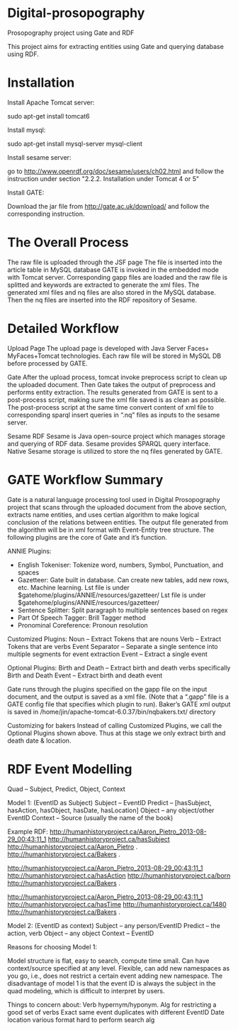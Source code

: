 Digital-prosopography
=====================

Prosopography project using Gate and RDF

This project aims for extracting entities using Gate and querying database using RDF.


Installation
============

Install Apache Tomcat server:

sudo apt-get install tomcat6

Install mysql:

sudo apt-get install mysql-server mysql-client

Install sesame server:

go to http://www.openrdf.org/doc/sesame/users/ch02.html and follow the instruction under section "2.2.2. Installation under Tomcat 4 or 5"

Install GATE:

Download the jar file from http://gate.ac.uk/download/ and follow the corresponding instruction.


The Overall Process
===================

The raw file is uploaded through the JSF page 
The file is inserted into the article table in MySQL database
GATE is invoked in the embedded mode with Tomcat server.
Corresponding gapp files are loaded and the raw file is splitted and keywords are extracted to generate the xml files.
The generated xml files and nq files are also stored in the MySQL database.
Then the nq files are inserted into the RDF repository of Sesame.

Detailed Workflow
=================

Upload Page
The upload page is developed with Java Server Faces+ MyFaces+Tomcat technologies. 
Each raw file will be stored in MySQL DB before processed by GATE.

Gate
After the upload process, tomcat invoke preprocess script to clean up the uploaded document. Then Gate takes the output of preprocess and performs entity extraction.
The results generated from GATE is sent to a post-process script, making sure the xml file saved is as clean as possible.
The post-process script at the same time convert content of xml file to corresponding sparql insert queries in “.nq” files as inputs to the sesame server.
 
Sesame RDF
Sesame is Java open-source project which manages storage and querying of RDF data.
Sesame provides SPARQL query interface.
Native Sesame storage is utilized to store the nq files generated by GATE. 

GATE Workflow Summary
=====================

Gate is a natural language processing tool used in Digital Prosopography project that scans through the uploaded document from the above section, extracts name entities, and uses certian algorithm to make logical conclusion of the relations between entities. The output file generated from the algorithm will be in xml format with Event-Entity tree structure. The following plugins are the core of Gate and it’s function.

ANNIE Plugins:
- English Tokeniser: Tokenize word, numbers, Symbol, Punctuation, and spaces
- Gazetteer: Gate built in database. Can create new tables, add new rows, etc. Machine learning. Lst file is under $gatehome/plugins/ANNIE/resources/gazetteer/  Lst file is under $gatehome/plugins/ANNIE/resources/gazetteer/
- Sentence Splitter: Split paragraph to multiple sentences based on regex
- Part Of Speech Tagger: Brill Tagger method
- Pronominal Coreference: Pronoun resolution
 
Customized Plugins:
Noun – Extract Tokens that are nouns
Verb – Extract Tokens that are verbs
Event Separator – Separate a single sentence into multiple segments for event extraction
Event – Extract a single event
 
Optional Plugins:
Birth and Death – Extract birth and death verbs specifically
Birth and Death Event – Extract birth and death event

Gate runs through the plugins specified on the gapp file on the input document, and the output is saved as a xml file. (Note that a “.gapp” file is a GATE config file that specifies which plugin to run). Baker’s GATE xml output is saved in /home/jin/apache-tomcat-6.0.37/bin/nqbakers.txt/ directory

Customizing for bakers
Instead of calling Customized Plugins, we call the Optional Plugins shown above. Thus at this stage we only extract birth and death date & location.

RDF Event Modelling
===================

Quad – Subject, Predict, Object, Context
 
Model 1: (EventID as Subject)
Subject – EventID
Predict – [hasSubject, hasAction, hasObject, hasDate, hasLocation]
Object – any object/other EventID
Context – Source (usually the name of the book)

Example RDF:
<http://humanhistoryproject.ca/Aaron_Pietro_2013-08-29_00:43:11_1> <http://humanhistoryproject.ca/hasSubject> <http://humanhistoryproject.ca/Aaron_Pietro> .
<http://humanhistoryproject.ca/Bakers> .

<http://humanhistoryproject.ca/Aaron_Pietro_2013-08-29_00:43:11_1> <http://humanhistoryproject.ca/hasAction> <http://humanhistoryproject.ca/born> 
<http://humanhistoryproject.ca/Bakers> .

<http://humanhistoryproject.ca/Aaron_Pietro_2013-08-29_00:43:11_1> <http://humanhistoryproject.ca/hasTime> <http://humanhistoryproject.ca/1480> <http://humanhistoryproject.ca/Bakers> .

Model 2: (EventID as context)
Subject – any person/EventID
Predict – the action, verb
Object – any object
Context – EventID
 
Reasons for choosing Model 1:
 
Model structure is flat, easy to search, compute time small. Can have context/source specified at any level. Flexible, can add new namespaces as you go, i.e., does not restrict a certain event adding new namespace. The disadvantage of model 1 is that the event ID is always the subject in the quad modeling, which is difficult to interpret by users. 
 
Things to concern about:
Verb hypernym/hyponym. Alg for restricting a good set of verbs
Exact same event duplicates with different EventID
Date location various format hard to perform search alg
 




